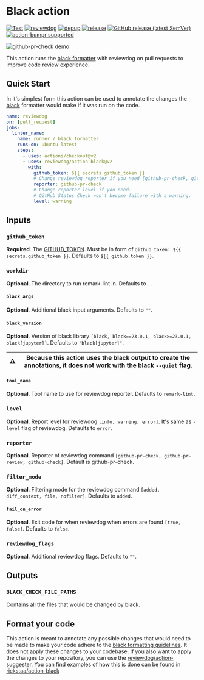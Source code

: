 # Black action

[![Test](https://github.com/reviewdog/action-black/workflows/Test/badge.svg)](https://github.com/reviewdog/action-black/actions?query=workflow%3ATest)
[![reviewdog](https://github.com/reviewdog/action-black/workflows/reviewdog/badge.svg)](https://github.com/reviewdog/action-black/actions?query=workflow%3Areviewdog)
[![depup](https://github.com/reviewdog/action-black/workflows/depup/badge.svg)](https://github.com/reviewdog/action-black/actions?query=workflow%3Adepup)
[![release](https://github.com/reviewdog/action-black/workflows/release/badge.svg)](https://github.com/reviewdog/action-black/actions?query=workflow%3Arelease)
[![GitHub release (latest SemVer)](https://img.shields.io/github/v/release/reviewdog/action-black?logo=github\&sort=semver)](https://github.com/reviewdog/action-black/releases)
[![action-bumpr supported](https://img.shields.io/badge/bumpr-supported-ff69b4?logo=github\&link=https://github.com/haya14busa/action-bumpr)](https://github.com/haya14busa/action-bumpr)

![github-pr-check demo](https://user-images.githubusercontent.com/17570430/102082175-c6773780-3e11-11eb-9af9-d7ee07ca353a.png)

This action runs the [black formatter](https://github.com/psf/black) with reviewdog on pull requests to improve code review experience.

## Quick Start

In it's simplest form this action can be used to annotate the changes the [black](https://github.com/psf/black) formatter would make if it was run on the code.

```yaml
name: reviewdog
on: [pull_request]
jobs:
  linter_name:
    name: runner / black formatter
    runs-on: ubuntu-latest
    steps:
      - uses: actions/checkout@v2
      - uses: reviewdog/action-black@v2
        with:
          github_token: ${{ secrets.github_token }}
          # Change reviewdog reporter if you need [github-pr-check, github-check].
          reporter: github-pr-check
          # Change reporter level if you need.
          # GitHub Status Check won't become failure with a warning.
          level: warning
```

## Inputs

### `github_token`

**Required**. The [GITHUB_TOKEN](https://docs.github.com/en/free-pro-team@latest/actions/reference/authentication-in-a-workflow). Must be in form of `github_token: ${{ secrets.github_token }}`. Defaults to `${{ github.token }}`.

### `workdir`

**Optional**. The directory to run remark-lint in. Defaults to `.`.

#### `black_args`

**Optional**. Additional black input arguments. Defaults to `""`.

#### `black_version`

**Optional**. Version of black library `[black, black==23.0.1, black>=23.0.1, black[jupyter]]`. Defaults to `"black[jupyter]"`.

| :warning: | Because this action uses the black output to create the annotations, it does not work with the black `--quiet` flag. |
| --------- | -------------------------------------------------------------------------------------------------------------------- |

#### `tool_name`

**Optional**. Tool name to use for reviewdog reporter. Defaults to `remark-lint`.

### `level`

**Optional**. Report level for reviewdog `[info, warning, error]`. It's same as `-level` flag of reviewdog. Defaults to `error`.

### `reporter`

**Optional**. Reporter of reviewdog command `[github-pr-check, github-pr-review, github-check]`.
Default is github-pr-check.

### `filter_mode`

**Optional**. Filtering mode for the reviewdog command `[added, diff_context, file, nofilter]`. Defaults to `added`.

#### `fail_on_error`

**Optional**. Exit code for when reviewdog when errors are found `[true, false]`. Defaults to `false`.

### `reviewdog_flags`

**Optional**. Additional reviewdog flags. Defaults to `""`.

## Outputs

### `BLACK_CHECK_FILE_PATHS`

Contains all the files that would be changed by black.

## Format your code

This action is meant to annotate any possible changes that would need to be made to make your code adhere to the [black formatting guidelines](github.com/psf/black). It does not apply these changes to your codebase. If you also want to apply the changes to your repository, you can use the [reviewdog/action-suggester](https://github.com/reviewdog/action-suggester). You can find examples of how this is done can be found in [rickstaa/action-black](https://github.com/rickstaa/action-black/)
